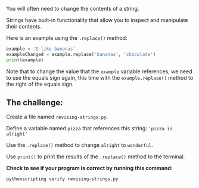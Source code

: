 You will often need to change the contents of a string.

Strings have built-in functionality that allow you to inspect and manipulate their contents.

Here is an example using the `.replace()` method:

```py
example = 'I like bananas'
exampleChanged = example.replace('bananas', 'chocolate')
print(example)
```

Note that to change the value that the `example` variable references, we need  
to use the equals sign again, this time with the `example.replace()` method to  
the right of the equals sign.

## The challenge:

Create a file named `revising-strings.py`.

Define a variable named `pizza` that references this string: `'pizza is alright'`

Use the `.replace()` method to change `alright` to `wonderful`.

Use `print()` to print the results of the `.replace()` method to the terminal.

**Check to see if your program is correct by running this command:**

```bash
pythonscripting verify revising-strings.py
```
